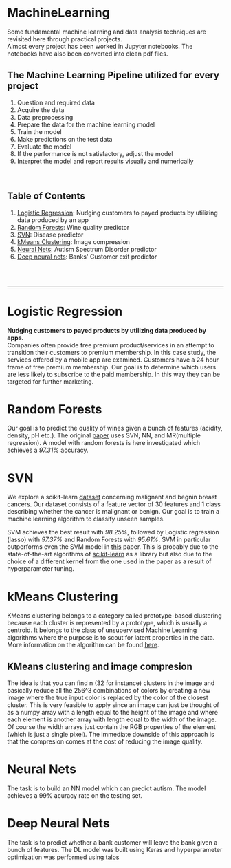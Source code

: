# MachineLearning

Some fundamental machine learning and data analysis techniques are revisited here through practical projects. <br>
Almost every project has been worked in Jupyter notebooks. The notebooks have also been converted into clean pdf files.

## The Machine Learning Pipeline utilized for every project
1. Question and required data
2. Acquire the data
3. Data preprocessing
4. Prepare the data for the machine learning model
5. Train the model
6. Make predictions on the test data
7. Evaluate the model
8. If the performance is not satisfactory, adjust the model
9. Interpret the model and report results visually and numerically
<br>

## Table of Contents
1. [Logistic Regression](#logistic-regression): Nudging customers to payed products by utilizing data produced by an app 
2. [Random Forests](#random-forests): Wine quality predictor
3. [SVN](#sVN): Disease predictor
4. [kMeans Clustering](#kMeans-Clustering): Image compression
5. [Neural Nets](#neural-nets): Autism Spectrum Disorder predictor
6. [Deep neural nets](#deep-neural-nets): Banks' Customer exit predictor

<br><br>
<hr>

# Logistic Regression

**Nudging customers to payed products by utilizing data produced by apps.** <br>
Companies often provide free premium product/services in an attempt to transition their customers to premium membership. In this case study, the services offered by a mobile app are examined. Customers have a 24 hour frame of free premium membership.
Our goal is to determine which users are less likely to subscribe to the paid membership. In this way they can be targeted for further marketing.


# Random Forests
Our goal is to predict the quality of wines given a bunch of features (acidity, density, pH etc.). The original [paper](https://www.sciencedirect.com/science/article/pii/S0167923609001377?via%3Dihub) uses SVN, NN, and MR(multiple regression). A model with random forests is here investigated which achieves a *97.31%* accuracy.

# SVN
We explore a scikit-learn [dataset](https://scikit-learn.org/stable/datasets/index.html#breast-cancer-dataset) concerning malignant and begnin breast cancers. Our dataset consists of a feature vector of 30 features and 1 class describing whether the cancer is malignant or benign.
Our goal is to train a machine learning algorithm to classify unseen samples.

SVM achieves the best result with *98.25%*, followed by Logistic regression (lasso) with *97.37%* and Random Forests with *95.61%*. SVM in particular outperforms even the SVM model in [this](https://www.sciencedirect.com/science/article/pii/S1877050916302575) paper. This is probably due to the state-of-the-art algorithms of [scikit-learn](https://scikit-learn.org/stable/index.html) as a library but also due to the choice of a different kernel from the one used in the paper as a result of hyperparameter tuning.

# kMeans Clustering
KMeans clustering belongs to a category called prototype-based clustering because each cluster is represented by a prototype, which is usually a centroid. It belongs to the class of unsupervised Machine Learning algorithms where the purpose is to scout for latent properties in the data. More information on the algorithm can be found [here](https://towardsdatascience.com/k-means-clustering-with-scikit-learn-6b47a369a83c).

## KMeans clustering and image compresion
The idea is that you can find n (32 for instance) clusters in the image and basically reduce all the 256^3 combinations of colors by creating a new image where the true input color is replaced by the color of the closest cluster. This is very feasible to apply since an image can just be thought of as a numpy array with a length equal to the height of the image and where each element is another array with length equal to the width of the image. Of course the width arrays just contain the RGB properties of the element (which is just a single pixel). The immediate downside of this approach is that the compresion comes at the cost of reducing the image quality.

# Neural Nets
The task is to build an NN model which can predict autism. The model achieves a 99% acuracy rate on the testing set.

# Deep Neural Nets
The task is to predict whether a bank customer will leave the bank given a bunch of features.
The DL model was built using Keras and hyperparameter optimization was performed using [talos](https://github.com/autonomio/talos)
